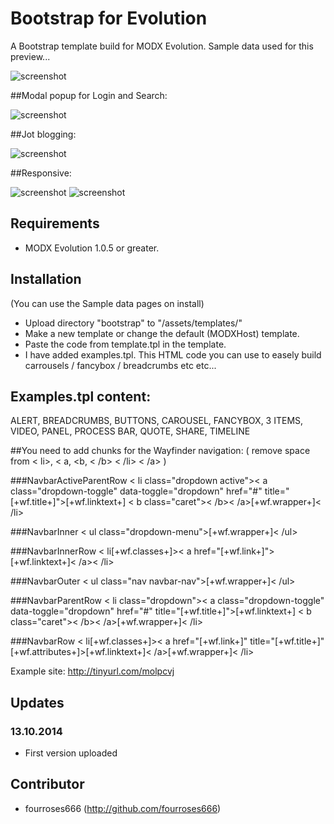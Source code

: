 Bootstrap for Evolution
===========================

A Bootstrap template build for MODX Evolution.
Sample data used for this preview...

![screenshot](https://raw.github.com/fourroses666/bootstrap-template/master/screendump01.jpg)

##Modal popup for Login and Search:

![screenshot](https://raw.github.com/fourroses666/bootstrap-template/master/screendump00.jpg)

##Jot blogging:

![screenshot](https://raw.github.com/fourroses666/bootstrap-template/master/screendump02.jpg)

##Responsive:

![screenshot](https://raw.github.com/fourroses666/bootstrap-template/master/screendump03.jpg)
![screenshot](https://raw.github.com/fourroses666/bootstrap-template/master/screendump04.jpg)

## Requirements

 * MODX Evolution 1.0.5 or greater.

## Installation

 (You can use the Sample data pages on install)
 * Upload directory "bootstrap" to "/assets/templates/"
 * Make a new template or change the default (MODXHost) template.
 * Paste the code from template.tpl in the template.
 * I have added examples.tpl. This HTML code you can use to easely build carrousels / fancybox / breadcrumbs etc etc...
 
## Examples.tpl content:
ALERT, BREADCRUMBS, BUTTONS, CAROUSEL, FANCYBOX, 3 ITEMS, VIDEO, PANEL, PROCESS BAR, QUOTE, SHARE, TIMELINE

##You need to add chunks for the Wayfinder navigation: ( remove space from < li>, < a, <b, < /b> < /li> < /a> )

###NavbarActiveParentRow
< li class="dropdown active">< a class="dropdown-toggle" data-toggle="dropdown" href="#" title="[+wf.title+]">[+wf.linktext+] < b class="caret">< /b>< /a>[+wf.wrapper+]< /li>

###NavbarInner
< ul class="dropdown-menu">[+wf.wrapper+]< /ul>

###NavbarInnerRow
< li[+wf.classes+]>< a href="[+wf.link+]">[+wf.linktext+]< /a>< /li>

###NavbarOuter
< ul class="nav navbar-nav">[+wf.wrapper+]< /ul>

###NavbarParentRow
< li class="dropdown">< a class="dropdown-toggle" data-toggle="dropdown" href="#" title="[+wf.title+]">[+wf.linktext+] < b class="caret">< /b>< /a>[+wf.wrapper+]< /li>

###NavbarRow
< li[+wf.classes+]>< a href="[+wf.link+]" title="[+wf.title+]" [+wf.attributes+]>[+wf.linktext+]< /a>[+wf.wrapper+]< /li>


Example site: http://tinyurl.com/molpcvj
 
## Updates
 
### 13.10.2014

 * First version uploaded

## Contributor

 * fourroses666 (http://github.com/fourroses666)
